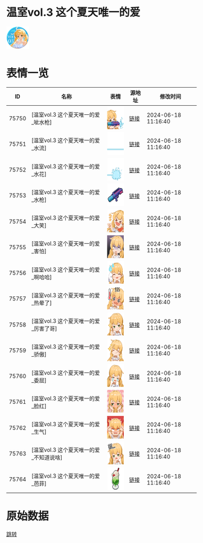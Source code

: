 # 温室vol.3 这个夏天唯一的爱

<img src="./cover.png" height="60" alt="cover" />

# 表情一览

|ID|名称|表情|源地址|修改时间|
|----|----|----|----|----|
|75750|[温室vol.3 这个夏天唯一的爱_呲水枪]|<img src="./pic/075750_%5B温室vol.3 这个夏天唯一的爱_呲水枪%5D.png" height="60" alt="呲水枪"/>|[链接](https://i0.hdslb.com/bfs/garb/698025dfea63aa0011b468cdc58f9792c70ef67b.png)|2024-06-18 11:16:40|
|75751|[温室vol.3 这个夏天唯一的爱_水流]|<img src="./pic/075751_%5B温室vol.3 这个夏天唯一的爱_水流%5D.png" height="60" alt="水流"/>|[链接](https://i0.hdslb.com/bfs/garb/ac8daf0bcf806e7b1f916d35016222614bb51999.png)|2024-06-18 11:16:40|
|75752|[温室vol.3 这个夏天唯一的爱_水花]|<img src="./pic/075752_%5B温室vol.3 这个夏天唯一的爱_水花%5D.png" height="60" alt="水花"/>|[链接](https://i0.hdslb.com/bfs/garb/c2291cb54db85adce1d3c8355c350f4b1607689b.png)|2024-06-18 11:16:40|
|75753|[温室vol.3 这个夏天唯一的爱_水枪]|<img src="./pic/075753_%5B温室vol.3 这个夏天唯一的爱_水枪%5D.png" height="60" alt="水枪"/>|[链接](https://i0.hdslb.com/bfs/garb/ebee69a406fb1dcbe51b3393148df6c86552cfce.png)|2024-06-18 11:16:40|
|75754|[温室vol.3 这个夏天唯一的爱_大笑]|<img src="./pic/075754_%5B温室vol.3 这个夏天唯一的爱_大笑%5D.png" height="60" alt="大笑"/>|[链接](https://i0.hdslb.com/bfs/garb/a1d3cc242557e4667528190f604cbf3f4d677bf7.png)|2024-06-18 11:16:40|
|75755|[温室vol.3 这个夏天唯一的爱_害怕]|<img src="./pic/075755_%5B温室vol.3 这个夏天唯一的爱_害怕%5D.png" height="60" alt="害怕"/>|[链接](https://i0.hdslb.com/bfs/garb/e810918b8de14a32d1e5977b1a5c4b2dd3a47de8.png)|2024-06-18 11:16:40|
|75756|[温室vol.3 这个夏天唯一的爱_啊哈哈]|<img src="./pic/075756_%5B温室vol.3 这个夏天唯一的爱_啊哈哈%5D.png" height="60" alt="啊哈哈"/>|[链接](https://i0.hdslb.com/bfs/garb/3e9ba88734cec1a985d53c67033cd8612b0ad54e.png)|2024-06-18 11:16:40|
|75757|[温室vol.3 这个夏天唯一的爱_热晕了]|<img src="./pic/075757_%5B温室vol.3 这个夏天唯一的爱_热晕了%5D.png" height="60" alt="热晕了"/>|[链接](https://i0.hdslb.com/bfs/garb/0cdf546af11e31b67a9e2d98aa3e1d9ed8b1cae8.png)|2024-06-18 11:16:40|
|75758|[温室vol.3 这个夏天唯一的爱_厉害了哥]|<img src="./pic/075758_%5B温室vol.3 这个夏天唯一的爱_厉害了哥%5D.png" height="60" alt="厉害了哥"/>|[链接](https://i0.hdslb.com/bfs/garb/c647e4a1262ff1f14da6282f07c6a43782349562.png)|2024-06-18 11:16:40|
|75759|[温室vol.3 这个夏天唯一的爱_骄傲]|<img src="./pic/075759_%5B温室vol.3 这个夏天唯一的爱_骄傲%5D.png" height="60" alt="骄傲"/>|[链接](https://i0.hdslb.com/bfs/garb/c403f6a5d2adf17b32349920606bec0491e64648.png)|2024-06-18 11:16:40|
|75760|[温室vol.3 这个夏天唯一的爱_委屈]|<img src="./pic/075760_%5B温室vol.3 这个夏天唯一的爱_委屈%5D.png" height="60" alt="委屈"/>|[链接](https://i0.hdslb.com/bfs/garb/ceb4abe3900636cc1224931189a7786d31bb79e7.png)|2024-06-18 11:16:40|
|75761|[温室vol.3 这个夏天唯一的爱_脸红]|<img src="./pic/075761_%5B温室vol.3 这个夏天唯一的爱_脸红%5D.png" height="60" alt="脸红"/>|[链接](https://i0.hdslb.com/bfs/garb/9f245e64c384cf92ce9a077d94df050a861b7635.png)|2024-06-18 11:16:40|
|75762|[温室vol.3 这个夏天唯一的爱_生气]|<img src="./pic/075762_%5B温室vol.3 这个夏天唯一的爱_生气%5D.png" height="60" alt="生气"/>|[链接](https://i0.hdslb.com/bfs/garb/514c2675b4d5eab16f0d2bdfdaedb60a37aac3f5.png)|2024-06-18 11:16:40|
|75763|[温室vol.3 这个夏天唯一的爱_不知道说啥]|<img src="./pic/075763_%5B温室vol.3 这个夏天唯一的爱_不知道说啥%5D.png" height="60" alt="不知道说啥"/>|[链接](https://i0.hdslb.com/bfs/garb/ecee247f54c50c27640672d1136a04f1c20d68ae.png)|2024-06-18 11:16:40|
|75764|[温室vol.3 这个夏天唯一的爱_芭菲]|<img src="./pic/075764_%5B温室vol.3 这个夏天唯一的爱_芭菲%5D.png" height="60" alt="芭菲"/>|[链接](https://i0.hdslb.com/bfs/garb/937b2cf85bcb4a14c70f8fb6a94a415d3b74bb49.png)|2024-06-18 11:16:40|

# 原始数据

[跳转](./raw.json)

